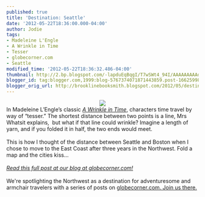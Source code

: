 ```yaml
---
published: true
title: 'Destination: Seattle'
date: '2012-05-22T18:36:00.000-04:00'
author: Jodie
tags:
- Madeleine L'Engle
- A Wrinkle in Time
- Tesser
- globecorner.com
- Seattle
modified_time: '2012-05-22T18:36:32.486-04:00'
thumbnail: http://2.bp.blogspot.com/-lapduEqBqgI/T7wSWt4_94I/AAAAAAAAAdc/FweXtYuhLGI/s72-c/a-wrinkle-in-time-1-e1337722558169-300x153.jpg
blogger_id: tag:blogger.com,1999:blog-5767374071871443859.post-1662599882468916864
blogger_orig_url: http://brooklinebooksmith.blogspot.com/2012/05/destination-seattle.html
---
```


<div class="separator" style="clear: both; text-align: center;"><a href="http://2.bp.blogspot.com/-lapduEqBqgI/T7wSWt4_94I/AAAAAAAAAdc/FweXtYuhLGI/s1600/a-wrinkle-in-time-1-e1337722558169-300x153.jpg" imageanchor="1" style="margin-left: 1em; margin-right: 1em;"><img border="0" src="http://2.bp.blogspot.com/-lapduEqBqgI/T7wSWt4_94I/AAAAAAAAAdc/FweXtYuhLGI/s1600/a-wrinkle-in-time-1-e1337722558169-300x153.jpg" /></a></div>In Madeleine L’Engle’s classic <a href="http://www.brooklinebooksmith-shop.com/book/9780312367541"><em>A Wrinkle in Time</em></a>,  characters time travel by way of “tesser.” The shortest distance  between two points is a line, Mrs Whatsit explains, &nbsp;but what if that  line could wrinkle? Imagine a length of yarn, and if you folded it in  half, the two ends would meet.<br /><br />This is how I thought of the distance between Seattle and Boston when I chose to move to the East Coast after three years in the Northwest. Fold a map and the cities kiss...<i>&nbsp;</i><br /><br /><a href="http://globecornerbookstore.com/blogs/"><i>Read this full post at our blog at globecorner.com!</i></a><br /><br />We're spotlighting the Northwest as a destination for adventuresome and armchair travelers with a series of posts on <a href="http://globecornerbookstore.com/blogs/">globecorner.com. Join us there.</a>
